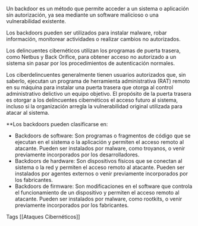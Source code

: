 
Un backdoor es un método que permite acceder a un sistema o aplicación sin autorización, ya sea mediante un software malicioso o una vulnerabilidad existente. 

Los backdoors pueden ser utilizados para instalar malware, robar información, monitorear actividades o realizar cambios no autorizados. 

Los delincuentes cibernéticos utilizan los programas de puerta trasera, como Netbus y Back Orifice, para obtener acceso no autorizado a un sistema sin pasar por los procedimientos de autenticación normales.

Los ciberdelincuentes generalmente tienen usuarios autorizados que, sin saberlo, ejecutan un programa de herramienta administrativa (RAT) remoto en su máquina para instalar una puerta trasera que otorga al control administrativo delictivo un equipo objetivo. El propósito de la puerta trasera es otorgar a los delincuentes cibernéticos el acceso futuro al sistema, incluso si la organización arregla la vulnerabilidad original utilizada para atacar al sistema.

**Los backdoors pueden clasificarse en:

- Backdoors de software: Son programas o fragmentos de código que se ejecutan en el sistema o la aplicación y permiten el acceso remoto al atacante. Pueden ser instalados por malware, como troyanos, o venir previamente incorporados por los desarrolladores.
- Backdoors de hardware: Son dispositivos físicos que se conectan al sistema o la red y permiten el acceso remoto al atacante. Pueden ser instalados por agentes externos o venir previamente incorporados por los fabricantes.
- Backdoors de firmware: Son modificaciones en el software que controla el funcionamiento de un dispositivo y permiten el acceso remoto al atacante. Pueden ser instalados por malware, como rootkits, o venir previamente incorporados por los fabricantes.

Tags
[[Ataques Cibernéticos]]
